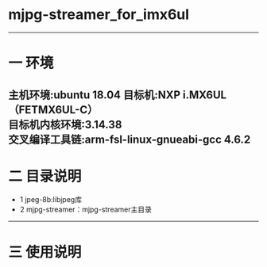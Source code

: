 # mjpg-streamer_for_imx6ul
---  

# 一 环境  
主机环境:ubuntu 18.04
目标机:NXP i.MX6UL（FETMX6UL-C）  
目标机内核环境:3.14.38  
交叉编译工具链:arm-fsl-linux-gnueabi-gcc 4.6.2  
---  

# 二 目录说明  
* 1 jpeg-8b:libjpeg库  
* 2 mjpg-streamer：mjpg-streamer主目录  
---  

# 三 使用说明
